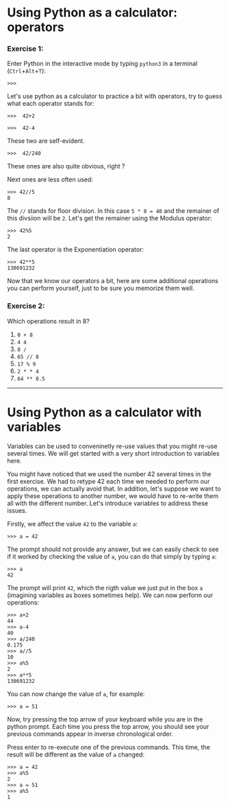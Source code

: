 
# Using Python as a calculator: operators

### Exercise 1:

Enter Python in the interactive mode by typing `python3` in a terminal (`Ctrl`+`Alt`+`T`):

    >>>

Let's use python as a calculator to practice a bit with operators, try to guess what each operator stands for: 

    >>>  42+2

    >>>  42-4

These two are self-evident.

    >>>  42/240

These ones are also quite obvious, right ?

Next ones are less often used:

    >>> 42//5
    8

The `//` stands for floor division. In this case `5 * 8 = 40` and the remainer of this divsiion will be `2`. Let's get the remainer using the Modulus operator:

    >>> 42%5
    2

The last operator is the Exponentiation operator:

    >>> 42**5
    130691232

Now that we know our operators a bit, here are some additional operations you can perform yourself, just to be sure you memorize them well.

### Exercise 2:

Which operations result in 8?

1. `0 + 8`
2. `4 4`
3. `8 /`
4. `65 // 8`
5. `17 % 9`
6. `2 * * 4`
7. `64 ** 0.5`

---

# Using Python as a calculator with variables

Variables can be used to conveninetly re-use values that you might re-use several times. We will get started with a very short introduction to variables here.

You might have noticed that we used the number 42 several times in the first exercise. We had to retype 42 each time we needed to perform our operations, we can actually avoid that.
In addition, let's suppose we want to apply these operations to another number, we would have to re-write them all with the different number.
Let's introduce variables to address these issues.

Firstly, we affect the value `42` to the variable `a`:

    >>> a = 42

The prompt should not provide any answer, but we can easily check to see if it worked by checking the value of `a`, you can do that simply by typing `a`:

    >>> a
    42

The prompt will print `42`, which the rigth value we just put in the box `a` (imagining variables as boxes sometimes help).
We can now perform our operations:

    >>> a+2
    44
    >>> a-4
    40
    >>> a/240
    0.175
    >>> a//5
    10
    >>> a%5
    2
    >>> a**5
    130691232

You can now change the value of `a`, for example:

    >>> a = 51

Now, try pressing the top arrow of your keyboard while you are in the python prompt. Each time you press the top arrow, you should see your previous commands appear in inverse chronological order.

Press enter to re-execute one of the previous commands. This time, the result will be different as the value of `a` changed:

    >>> a = 42
    >>> a%5
    2
    >>> a = 51
    >>> a%5
    1
